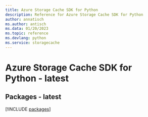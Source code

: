 ```yaml
---
title: Azure Storage Cache SDK for Python
description: Reference for Azure Storage Cache SDK for Python
author: annatisch
ms.author: antisch
ms.data: 01/20/2023
ms.topic: reference
ms.devlang: python
ms.service: storagecache
---
```

# Azure Storage Cache SDK for Python - latest
## Packages - latest
[!INCLUDE [packages](storage-cache-index.md)]